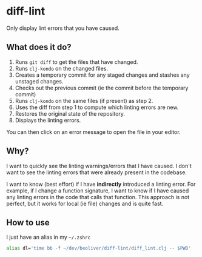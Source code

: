 # diff-lint
Only display lint errors that you have caused.

## What does it do?
1. Runs `git diff` to get the files that have changed.
2. Runs `clj-kondo` on the changed files.
3. Creates a temporary commit for any staged changes and stashes any unstaged changes.
4. Checks out the previous commit (ie the commit before the temporary commit)
5. Runs `clj-kondo` on the same files (if present) as step 2.
6. Uses the diff from step 1 to compute which linting errors are new.
7. Restores the original state of the repository.
8. Displays the linting errors.

You can then click on an error message to open the file in your editor.

## Why?
I want to quickly see the linting warnings/errors that I have caused. I don't want to see the linting errors that were already present in the codebase.

I want to know (best effort) if I have **indirectly** introduced a linting error. For example, if I change a function signature, I want to know if I have caused any linting errors in the code that calls that function. This approach is not perfect, but it works for local (ie file) changes and is quite fast.

## How to use

I just have an alias in my `~/.zshrc`

```sh
alias dl='time bb -f ~/dev/beoliver/diff-lint/diff_lint.clj -- $PWD'
```
